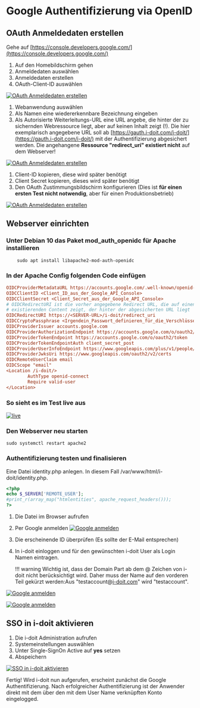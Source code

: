 # Google Authentifizierung via OpenID

## OAuth Anmeldedaten erstellen

Gehe auf [https://console.developers.google.com/](https://console.developers.google.com/)

1. Auf den Homebildschirm gehen
2. Anmeldedaten auswählen
3. Anmeldedaten erstellen
4. OAuth-Client-ID auswählen

[![OAuth Anmeldedaten erstellen](../../../assets/images/de/benutzerauthentifizierung-und-verwaltung/sso-vergleich/openid/google-openid/1-oid.png)](../../../assets/images/de/benutzerauthentifizierung-und-verwaltung/sso-vergleich/openid/google-openid/1-oid.png)

1. Webanwendung auswählen
2. Als Namen eine wiedererkennbare Bezeichnung eingeben
3. Als Autorisierte Weiterleitungs-URL eine URL angebe, die hinter der zu sichernden Webressource liegt, aber auf keinen Inhalt zeigt (!).
    Die hier exemplarisch angegebene URL soll ab [https://gauth.i-doit.com/i-doit/](https://gauth.i-doit.com/i-doit/) mit der Authentifizierung abgesichert werden.
    Die angehangene **Ressource "redirect_uri" existiert nicht** auf dem Webserver!

[![OAuth Anmeldedaten erstellen](../../../assets/images/de/benutzerauthentifizierung-und-verwaltung/sso-vergleich/openid/google-openid/2-oid.png)](../../../assets/images/de/benutzerauthentifizierung-und-verwaltung/sso-vergleich/openid/google-openid/2-oid.png)

1. Client-ID kopieren, diese wird später benötigt
2. Client Secret kopieren, dieses wird später benötigt
3. Den OAuth Zustimmungsbildschirm konfigurieren
    (Dies ist **für einen ersten Test nicht notwendig**, aber für einen Produktionsbetrieb)

[![OAuth Anmeldedaten erstellen](../../../assets/images/de/benutzerauthentifizierung-und-verwaltung/sso-vergleich/openid/google-openid/3-oid.png)](../../../assets/images/de/benutzerauthentifizierung-und-verwaltung/sso-vergleich/openid/google-openid/3-oid.png)

## Webserver einrichten

### Unter **Debian 10** das Paket **mod_auth_openidc** für Apache installieren

```shell
    sudo apt install libapache2-mod-auth-openidc
```

### In der Apache Config folgenden Code einfügen

```ini
OIDCProviderMetadataURL https://accounts.google.com/.well-known/openid-configuration
OIDCClientID <Client_ID_aus_der_Google_API_Console>
OIDCClientSecret <Client_Secret_aus_der_Google_API_Console>
# OIDCRedirectURI ist die vorher angegebene Redirect URL, die auf einen nicht
# existierenden Content zeigt, der hinter der abgesicherten URL liegt
OIDCRedirectURI https://<SERVER-URL>/i-doit/redirect_uri
OIDCCryptoPassphrase <Irgendein_Passwort_definieren_für_die_Verschlüsselung>
OIDCProviderIssuer accounts.google.com
OIDCProviderAuthorizationEndpoint https://accounts.google.com/o/oauth2/auth
OIDCProviderTokenEndpoint https://accounts.google.com/o/oauth2/token
OIDCProviderTokenEndpointAuth client_secret_post
OIDCProviderUserInfoEndpoint https://www.googleapis.com/plus/v1/people/me/openIdConnect
OIDCProviderJwksUri https://www.googleapis.com/oauth2/v2/certs
OIDCRemoteUserClaim email
OIDCScope "email"
<Location /i-doit/>
        AuthType openid-connect
        Require valid-user
</Location>
```

### So sieht es im Test live aus

[![live](../../../assets/images/de/benutzerauthentifizierung-und-verwaltung/sso-vergleich/openid/google-openid/4-oid.png)](../../../assets/images/de/benutzerauthentifizierung-und-verwaltung/sso-vergleich/openid/google-openid/4-oid.png)

### Den Webserver neu starten

```shell
sudo systemctl restart apache2
```

### Authentifizierung testen und finalisieren

Eine Datei identity.php anlegen. In diesem Fall /var/www/html/i-doit/identity.php.

```php
<?php
echo $_SERVER['REMOTE_USER'];
#print_r(array_map("htmlentities", apache_request_headers()));
?>
```

1. Die Datei im Browser aufrufen
2. Per Google anmelden
    [![Google anmelden](../../../assets/images/de/benutzerauthentifizierung-und-verwaltung/sso-vergleich/openid/google-openid/5-oid.png)](../../../assets/images/de/benutzerauthentifizierung-und-verwaltung/sso-vergleich/openid/google-openid/5-oid.png)
3. Die erscheinende ID überprüfen (Es sollte der E-Mail entsprechen)
4. In i-doit einloggen und für den gewünschten i-doit User als Login Namen eintragen.

    !!! warning
         Wichtig ist, dass der Domain Part ab dem @ Zeichen von i-doit nicht berücksichtigt wird. Daher muss der Name auf den vorderen Teil gekürzt werden:Aus "testaccount@[i-doit.com](http://i-doit.com)" wird "testaccount".

[![Google anmelden](../../../assets/images/de/benutzerauthentifizierung-und-verwaltung/sso-vergleich/openid/google-openid/6-oid.png)](../../../assets/images/de/benutzerauthentifizierung-und-verwaltung/sso-vergleich/openid/google-openid/6-oid.png)

[![Google anmelden](../../../assets/images/de/benutzerauthentifizierung-und-verwaltung/sso-vergleich/openid/google-openid/7-oid.png)](../../../assets/images/de/benutzerauthentifizierung-und-verwaltung/sso-vergleich/openid/google-openid/7-oid.png)

## SSO in i-doit aktivieren

1. Die i-doit Administration aufrufen
2. Systemeinstellungen auswählen
3. Unter Single-SignOn Active auf **yes** setzen
4. Abspeichern

[![SSO in i-doit aktivieren](../../../assets/images/de/benutzerauthentifizierung-und-verwaltung/sso-vergleich/openid/google-openid/8-oid.png)](../../../assets/images/de/benutzerauthentifizierung-und-verwaltung/sso-vergleich/openid/google-openid/8-oid.png)

Fertig! Wird i-doit nun aufgerufen, erscheint zunächst die Google Authentifizierung. Nach erfolgreicher Authentifizierung ist der Anwender direkt mit dem über den mit dem User Name verknüpften Konto eingelogged.
